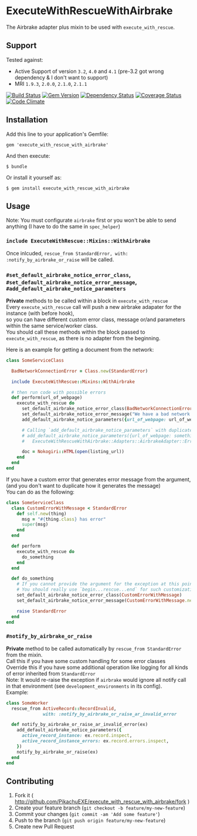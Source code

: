 # ExecuteWithRescueWithAirbrake

The Airbrake adapter plus mixin to be used with `execute_with_rescue`.

## Support
Tested against:
- Active Support of version `3.2`, `4.0` and `4.1` (pre-3.2 got wrong dependency & I don't want to support)
- MRI `1.9.3`, `2.0.0`, `2.1.0`, `2.1.1`

[![Build Status](http://img.shields.io/travis/PikachuEXE/execute_with_rescue_with_airbrake.svg)](https://travis-ci.org/PikachuEXE/execute_with_rescue_with_airbrake)
[![Gem Version](http://img.shields.io/gem/v/execute_with_rescue_with_airbrake.svg)](http://badge.fury.io/rb/execute_with_rescue_with_airbrake)
[![Dependency Status](http://img.shields.io/gemnasium/PikachuEXE/execute_with_rescue_with_airbrake.svg)](https://gemnasium.com/PikachuEXE/execute_with_rescue_with_airbrake)
[![Coverage Status](http://img.shields.io/coveralls/PikachuEXE/execute_with_rescue_with_airbrake.svg)](https://coveralls.io/r/PikachuEXE/execute_with_rescue_with_airbrake)
[![Code Climate](http://img.shields.io/codeclimate/github/PikachuEXE/execute_with_rescue_with_airbrake.svg)](https://codeclimate.com/github/PikachuEXE/execute_with_rescue_with_airbrake)

## Installation

Add this line to your application's Gemfile:

    gem 'execute_with_rescue_with_airbrake'

And then execute:

    $ bundle

Or install it yourself as:

    $ gem install execute_with_rescue_with_airbrake

## Usage

Note: You must configurate `airbrake` first or you won't be able to send anything (I have to do the same in `spec_helper`)

### `include ExecuteWithRescue::Mixins::WithAirbrake`
Once inlcuded, `rescue_from StandardError, with: :notify_by_airbrake_or_raise` will be called.


### `#set_default_airbrake_notice_error_class`, `#set_default_airbrake_notice_error_message`, `#add_default_airbrake_notice_parameters`
**Private** methods to be called within a block in `execute_with_rescue`  
Every `execute_with_rescue` call will push a new airbrake adapater for the instance (with before hook),  
so you can have different custom error class, message or/and parameters within the same service/worker class.  
You should call these methods within the block passed to `execute_with_rescue`, as there is no adapter from the beginning.

Here is an example for getting a document from the network:
```ruby
class SomeServiceClass

  BadNetworkConnectionError = Class.new(StandardError)

  include ExecuteWithRescue::Mixins::WithAirbrake

  # then run code with possible errors
  def perform(url_of_webpage)
    execute_with_rescue do
      set_default_airbrake_notice_error_class(BadNetworkConnectionError)
      set_default_airbrake_notice_error_message("We have a bad network today...")
      add_default_airbrake_notice_parameters({url_of_webpage: url_of_webpage})

      # Calling `add_default_airbrake_notice_parameters` with duplicated key(s) would raise error
      # add_default_airbrake_notice_parameters({url_of_webpage: something_else}) => 
      #   ExecuteWithRescueWithAirbrake::Adapters::AirbrakeAdapter::Errors::ParameterKeyConflict

      doc = Nokogiri::HTML(open(listing_url))
    end
  end
end
```

If you have a custom error that generates error message from the argument, (and you don't want to duplicate how it generates the message)  
You can do as the following:
```ruby
class SomeServiceClass
  class CustomErrorWithMessage < StandardError
    def self.new(thing)
      msg = "#{thing.class} has error"
      super(msg)
    end
  end

  def perform
    execute_with_rescue do
      do_something
    end
  end

  def do_something
    # If you cannot provide the argument for the exception at this point then I can't help you
    # You should really use `begin...rescue...end` for such customization
    set_default_airbrake_notice_error_class(CustomErrorWithMessage)
    set_default_airbrake_notice_error_message(CustomErrorWithMessage.new(:foo).message)

    raise StandardError
  end
end
```

### `#notify_by_airbrake_or_raise`
**Private** method to be called automatically by `rescue_from StandardError` from the mixin.  
Call this if you have some custom handling for some error classes  
Override this if you have some additional operation like logging for all kinds of error inherited from `StandardError`  
Note: It would re-raise the exception if `airbrake` would ignore all notify call in that environment (see `development_environments` in its config).  
Example:
```ruby
class SomeWorker
  rescue_from ActiveRecord::RecordInvalid,
              with: :notify_by_airbrake_or_raise_ar_invalid_error

  def notify_by_airbrake_or_raise_ar_invalid_error(ex)
    add_default_airbrake_notice_parameters({
      active_record_instance: ex.record.inspect,
      active_record_instance_errors: ex.record.errors.inspect,
    })
    notify_by_airbrake_or_raise(ex)
  end
end
```

## Contributing

1. Fork it ( http://github.com/PikachuEXE/execute_with_rescue_with_airbrake/fork )
2. Create your feature branch (`git checkout -b feature/my-new-feature`)
3. Commit your changes (`git commit -am 'Add some feature'`)
4. Push to the branch (`git push origin feature/my-new-feature`)
5. Create new Pull Request
